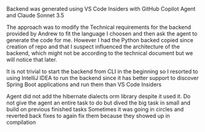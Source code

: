 Backend was generated using VS Code Insiders with GitHub Copilot Agent and Claude Sonnet 3.5

The approach was to modify the Technical requirements for the backend provided by Andrew to fit the language I choosen
and then ask the agent to generate the code for me. However I had the Python backed copied since creation of repo and that
I suspect influenced the architecture of the backend, which might not be according to the technical document but we will
notice that later.

It is not trivial to start the backend from CLI in the beginning so I resorted to using IntelliJ IDEA to run the backend
since it has better support to discover Spring Boot applications and run them than VS Code Insiders

Agent did not add the hibernate dialects orm library despite it used it.
Do not give the agent an entire task to do but dived the big task in small and  build on previous finished tasks
Sometimes it was going in circles and reverted back fixes to again fix them because they showed up in compilation